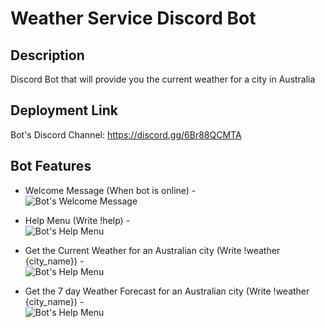 # Weather Service Discord Bot

## Description
Discord Bot that will provide you the current weather for a city in Australia

## Deployment Link
Bot's Discord Channel: https://discord.gg/6Br88QCMTA

## Bot Features
* Welcome Message (When bot is online) - <br>
![Bot's Welcome Message](https://i.ibb.co/721fmB7/Capture.png)

* Help Menu (Write !help) - <br>
![Bot's Help Menu](https://i.ibb.co/b72M8Dg/Capture.png)

* Get the Current Weather for an Australian city (Write !weather {city_name}) - <br>
![Bot's Help Menu](https://i.ibb.co/180nSpj/Capture.png)

* Get the 7 day Weather Forecast for an Australian city (Write !weather {city_name}) - <br>
![Bot's Help Menu](https://i.ibb.co/qWVqQH7/Capture.png)

